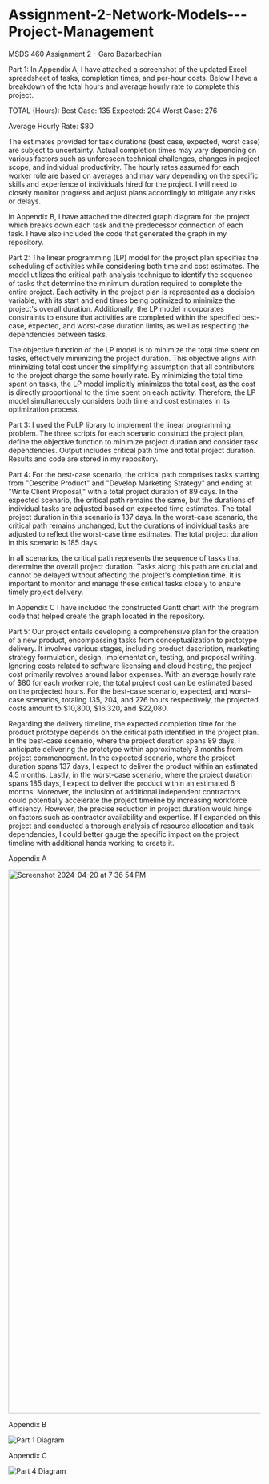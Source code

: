 # Assignment-2-Network-Models---Project-Management

MSDS 460 Assignment 2 - Garo Bazarbachian

Part 1: 
  In Appendix A, I have attached a screenshot of the updated Excel spreadsheet of tasks, completion times, and per-hour costs. Below I have a breakdown of the total hours and average hourly rate to complete this project.

TOTAL (Hours):
Best Case: 135
Expected: 204
Worst Case: 276

Average Hourly Rate: $80

  The estimates provided for task durations (best case, expected, worst case) are subject to uncertainty. Actual completion times may vary depending on various factors such as unforeseen technical challenges, changes in project scope, and individual productivity. The hourly rates assumed for each worker role are based on averages and may vary depending on the specific skills and experience of individuals hired for the project. I will need to closely monitor progress and adjust plans accordingly to mitigate any risks or delays.
  
  In Appendix B, I have attached the directed graph diagram for the project which breaks down each task and the predecessor connection of each task. I have also included the code that generated the graph in my repository. 

Part 2: 
  The linear programming (LP) model for the project plan specifies the scheduling of activities while considering both time and cost estimates. The model utilizes the critical path analysis technique to identify the sequence of tasks that determine the minimum duration required to complete the entire project. Each activity in the project plan is represented as a decision variable, with its start and end times being optimized to minimize the project's overall duration. Additionally, the LP model incorporates constraints to ensure that activities are completed within the specified best-case, expected, and worst-case duration limits, as well as respecting the dependencies between tasks.
  
  The objective function of the LP model is to minimize the total time spent on tasks, effectively minimizing the project duration. This objective aligns with minimizing total cost under the simplifying assumption that all contributors to the project charge the same hourly rate. By minimizing the total time spent on tasks, the LP model implicitly minimizes the total cost, as the cost is directly proportional to the time spent on each activity. Therefore, the LP model simultaneously considers both time and cost estimates in its optimization process.

Part 3:
  I used the PuLP library to implement the linear programming problem. The three scripts for each scenario construct the project plan, define the objective function to minimize project duration and consider task dependencies. Output includes critical path time and total project duration. Results and code are stored in my repository. 

Part 4: 
  For the best-case scenario, the critical path comprises tasks starting from "Describe Product" and "Develop Marketing Strategy" and ending at "Write Client Proposal," with a total project duration of 89 days. In the expected scenario, the critical path remains the same, but the durations of individual tasks are adjusted based on expected time estimates. The total project duration in this scenario is 137 days. In the worst-case scenario, the critical path remains unchanged, but the durations of individual tasks are adjusted to reflect the worst-case time estimates. The total project duration in this scenario is 185 days.
  
  In all scenarios, the critical path represents the sequence of tasks that determine the overall project duration. Tasks along this path are crucial and cannot be delayed without affecting the project's completion time. It is important to monitor and manage these critical tasks closely to ensure timely project delivery.

  In Appendix C I have included the constructed Gantt chart with the program code that helped create the graph located in the repository. 

Part 5: 
  Our project entails developing a comprehensive plan for the creation of a new product, encompassing tasks from conceptualization to prototype delivery. It involves various stages, including product description, marketing strategy formulation, design, implementation, testing, and proposal writing. Ignoring costs related to software licensing and cloud hosting, the project cost primarily revolves around labor expenses. With an average hourly rate of $80 for each worker role, the total project cost can be estimated based on the projected hours. For the best-case scenario, expected, and worst-case scenarios, totaling 135, 204, and 276 hours respectively, the projected costs amount to $10,800, $16,320, and $22,080.

  Regarding the delivery timeline, the expected completion time for the product prototype depends on the critical path identified in the project plan. In the best-case scenario, where the project duration spans 89 days, I anticipate delivering the prototype within approximately 3 months from project commencement. In the expected scenario, where the project duration spans 137 days, I expect to deliver the product within an estimated 4.5 months. Lastly, in the worst-case scenario, where the project duration spans 185 days, I expect to deliver the product within an estimated 6 months.  Moreover, the inclusion of additional independent contractors could potentially accelerate the project timeline by increasing workforce efficiency. However, the precise reduction in project duration would hinge on factors such as contractor availability and expertise. If I  expanded on this project and conducted a thorough analysis of resource allocation and task dependencies, I could better gauge the specific impact on the project timeline with additional hands working to create it.

Appendix A

<img width="1086" alt="Screenshot 2024-04-20 at 7 36 54 PM" src="https://github.com/garobazarbachian/Assignment-2-Network-Models---Project-Management/assets/165419263/de0a9d48-e7cd-4844-a5bd-621046fa60db">

Appendix B

![Part 1 Diagram](https://github.com/garobazarbachian/Assignment-2-Network-Models---Project-Management/assets/165419263/da338fcd-b8bb-4490-98ac-fb64d7543ef1)

Appendix C

![Part 4 Diagram](https://github.com/garobazarbachian/Assignment-2-Network-Models---Project-Management/assets/165419263/9f47ca8c-6ec7-4ef0-8c0b-640eed3fb3f0)

